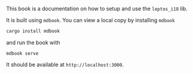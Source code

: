 This book is a documentation on how to setup and use the `leptos_i18` lib.

It is built using `mdbook`. You can view a local copy by installing `mdbook`

```bash
cargo install mdbook
```

and run the book with

```
mdbook serve
```

It should be available at `http://localhost:3000`.
